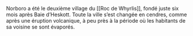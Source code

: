 Norboro a été le deuxième village du [[Roc de Whyrlis]], fondé juste six mois après Baie d’Heskott. Toute la ville s’est changée en cendres, comme après une éruption volcanique, à peu près à la période où les habitants de sa voisine se sont évaporés.
